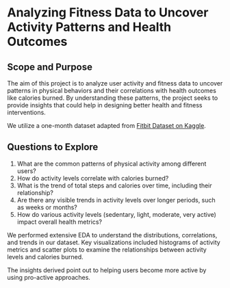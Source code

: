 # Analyzing Fitness Data to Uncover Activity Patterns and Health Outcomes

## Scope and Purpose

The aim of this project is to analyze user activity and fitness data to uncover patterns in physical behaviors and their correlations with health outcomes like calories burned. By understanding these patterns, the project seeks to provide insights that could help in designing better health and fitness interventions.

We utilize a one-month dataset adapted from [Fitbit Dataset on Kaggle](https://www.kaggle.com/datasets/arashnic/fitbit).

## Questions to Explore

1. What are the common patterns of physical activity among different users?
2. How do activity levels correlate with calories burned?
3. What is the trend of total steps and calories over time, including their relationship?
4. Are there any visible trends in activity levels over longer periods, such as weeks or months?
5. How do various activity levels (sedentary, light, moderate, very active) impact overall health metrics?


We performed extensive EDA to understand the distributions, correlations, and trends in our dataset. Key visualizations included histograms of activity metrics and scatter plots to examine the relationships between activity levels and calories burned.

The insights derived point out to helping users become more active by using pro-active approaches.